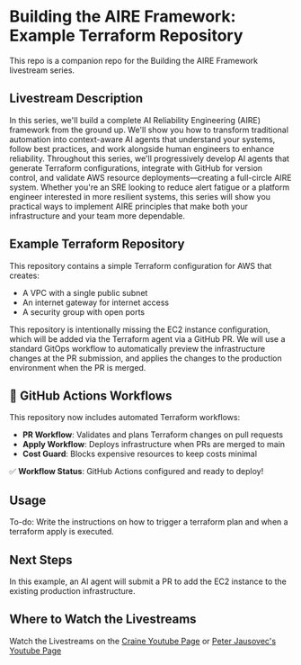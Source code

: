 # Building the AIRE Framework: Example Terraform Repository
This repo is a companion repo for the Building the AIRE Framework livestream series.

## Livestream Description

In this series, we'll build a complete AI Reliability Engineering (AIRE) framework from the ground up. We'll show you how to transform traditional automation into context-aware AI agents that understand your systems, follow best practices, and work alongside human engineers to enhance reliability. Throughout this series, we'll progressively develop AI agents that generate Terraform configurations, integrate with GitHub for version control, and validate AWS resource deployments—creating a full-circle AIRE system. Whether you're an SRE looking to reduce alert fatigue or a platform engineer interested in more resilient systems, this series will show you practical ways to implement AIRE principles that make both your infrastructure and your team more dependable.

## Example Terraform Repository

This repository contains a simple Terraform configuration for AWS that creates:
- A VPC with a single public subnet
- An internet gateway for internet access
- A security group with open ports

This repository is intentionally missing the EC2 instance configuration, which will be added via the Terraform agent via a  GitHub PR.  We will use a standard GitOps workflow to automatically preview the infrastructure changes at the PR submission, and applies the changes to the production environment when the PR is merged.

## 🚀 GitHub Actions Workflows

This repository now includes automated Terraform workflows:
- **PR Workflow**: Validates and plans Terraform changes on pull requests
- **Apply Workflow**: Deploys infrastructure when PRs are merged to main
- **Cost Guard**: Blocks expensive resources to keep costs minimal

✅ **Workflow Status**: GitHub Actions configured and ready to deploy!

## Usage

To-do: Write the instructions on how to trigger a terraform plan and when a terraform apply is executed.

## Next Steps

In this example, an AI agent will submit a PR to add the EC2 instance to the existing production infrastructure.

## Where to Watch the Livestreams

Watch the Livestreams on the [Craine Youtube Page](https://youtube.com/playlist?list=PLWCdcuIgBGQPQKRAMR6RpP6HVPObfv8lM&si=qbkW_cKSx60ZZhei) or [Peter Jausovec's Youtube Page](https://www.youtube.com/watch?v=paqxLLotp3k)

